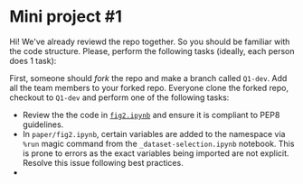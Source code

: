 # Mini project #1

Hi!
We've already reviewd the repo together. So you should be familiar with the code structure.
Please, perform the following tasks (ideally, each person does 1 task):

First, someone should _fork_ the repo and make a branch called `Q1-dev`. Add all the team members to your forked repo. Everyone clone the forked repo, checkout to `Q1-dev` and perform one of the following tasks:

- Review the the code in [`fig2.ipynb`](/paper/fig2.ipynb) and ensure it is compliant to PEP8 guidelines.
- In `paper/fig2.ipynb`, certain variables are added to the namespace via `%run` magic command from the `_dataset-selection.ipynb` notebook. This is prone to errors as the exact variables being imported are not explicit. Resolve this issue following best practices.
- 
